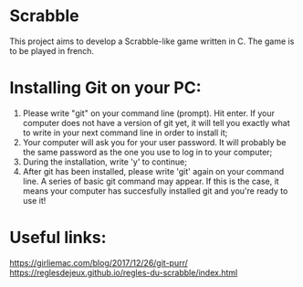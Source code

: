 # Scrabble
This project aims to develop a Scrabble-like game written in C.
The game is to be played in french.
# Installing Git on your PC:
1. Please write "git" on your command line (prompt). Hit enter. If your computer does not have a version of git yet, it will tell you exactly what to write in your next command line in order to install it;
2. Your computer will ask you for your user password. It will probably be the same password as the one you use to log in to your computer;
3. During the installation, write 'y' to continue;
4. After git has been installed, please write 'git' again on your command line. A series of basic git command may appear. If this is the case, it means your computer has succesfully installed git and you're ready to use it!
# Useful links:
https://girliemac.com/blog/2017/12/26/git-purr/
https://reglesdejeux.github.io/regles-du-scrabble/index.html
